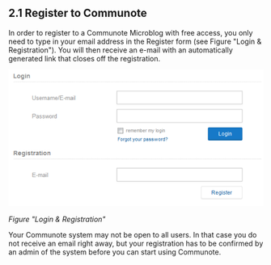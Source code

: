 ## 2.1 Register to Communote

In order to register to a Communote Microblog with free access, you only need to type in your email address in the Register form (see Figure "Login & Registration"). You will then receive an e-mail with an automatically generated link that closes off the registration.

![](/images/docu/registration.png)

_Figure "Login & Registration"_

Your Communote system may not be open to all users. In that case you do not receive an email right away, but your registration has to be confirmed by an admin of the system before you can start using Communote.
